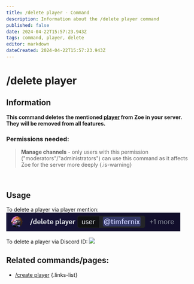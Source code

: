 ```yaml
---
title: /delete player - Command
description: Information about the /delete player command
published: false
date: 2024-04-22T15:57:23.943Z
tags: command, player, delete
editor: markdown
dateCreated: 2024-04-22T15:57:23.943Z
---
```


# /delete player
## Information
**This command deletes the mentioned [player](/en/terms/player) from Zoe in your server. They will be removed from all features.**
<br>

### Permissions needed:
>**Manage channels** - only users with this permission ("moderators"/"administrators") can use this command as it affects Zoe for the server more deeply {.is-warning}

<br>

## Usage
To delete a player via player mention:
![](/en_/en_delete_player_user.png)

To delete a player via Discord ID:
![](/en_/en_delete_player_id.png)
<br>
 
## Related commands/pages:

- [/create player](/en/commands/create/player/)
{.links-list}